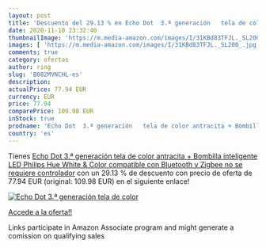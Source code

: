 ```yaml
---
layout: post
title: 'Descuento del 29.13 % en Echo Dot  3.ª generación   tela de color'
date: 2020-11-10 23:32:40
thumbnailImage: 'https://m.media-amazon.com/images/I/31KBd83TFJL._SL200_.jpg'
images: [ 'https://m.media-amazon.com/images/I/31KBd83TFJL._SL200_.jpg' ]
comments: true
category: ofertas
author: ring
slug: 'B082MVNCHL-es'
description:
actualPrice: 77.94 EUR
currency: EUR
price: 77.94
comparePrice: 109.98 EUR
inStock: true
prodname: 'Echo Dot  3.ª generación   tela de color antracita + Bombilla inteligente LED Philips Hue White & Color  compatible con Bluetooth y Zigbee  no se requiere controlador'
country: 'es'
---
```


Tienes [Echo Dot  3.ª generación   tela de color antracita + Bombilla inteligente LED Philips Hue White & Color  compatible con Bluetooth y Zigbee  no se requiere controlador](https://www.amazon.es/dp/B082MVNCHL/?tag=tolees-21) con un 29.13 % de descuento con precio de oferta de 77.94 EUR (original: 109.98 EUR) en el siguiente enlace!

[![Echo Dot  3.ª generación   tela de color](https://m.media-amazon.com/images/I/31KBd83TFJL._SL200_.jpg)](https://www.amazon.es/dp/B082MVNCHL/?tag=tolees-21)

[Accede a la oferta!!](https://www.amazon.es/dp/B082MVNCHL/?tag=tolees-21)

Links participate in Amazon Associate program and might generate a comission on qualifying sales


